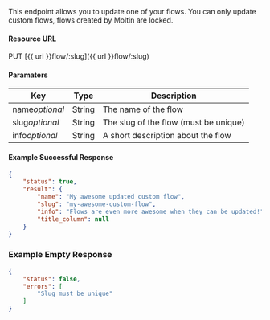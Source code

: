 <!--
@title PUT flow/:slug
@author Moltin Ltd
@description Creates a new flow

@sidebar 1
@family Flow
@rate No
@auth Yes
@format JSON
@http PUT
@version beta
-->
This endpoint allows you to update one of your flows. You can only update custom flows, flows created by Moltin are locked.


#### Resource URL
PUT [{{ url }}flow/:slug]({{ url }}flow/:slug)


#### Paramaters
Key | Type | Description
--- | ---- | -----------
name*optional* | String | The name of the flow
slug*optional* | String | The slug of the flow (must be unique)
info*optional* | String | A short description about the flow

<!--code-->
#### Example Successful Response
``` json
{
    "status": true,
    "result": {
        "name": "My awesome updated custom flow",
        "slug": "my-awesome-custom-flow",
        "info": "Flows are even more awesome when they can be updated!",
        "title_column": null
    }
}
```


### Example Empty Response
``` json
{
    "status": false,
    "errors": [
        "Slug must be unique"
    ]
}
```
<!--/code-->